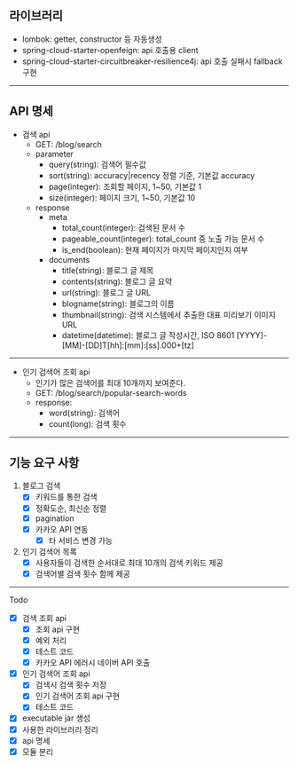 라이브러리
---
- lombok: getter, constructor 등 자동생성
- spring-cloud-starter-openfeign: api 호출용 client
- spring-cloud-starter-circuitbreaker-resilience4j: api 호출 실패시 fallback 구현

---
API 명세
---

- 검색 api 
  - GET: /blog/search
  - parameter
    - query(string): 검색어 필수값
    - sort(string): accuracy|recency 정렬 기준, 기본값 accuracy 
    - page(integer): 조회할 페이지, 1~50, 기본값 1
    - size(integer): 페이지 크기, 1~50, 기본값 10
  - response
    - meta
      - total_count(integer): 검색된 문서 수
      - pageable_count(integer): total_count 중 노출 가능 문서 수
      - is_end(boolean): 현재 페이지가 마지막 페이지인지 여부
    - documents
      - title(string): 블로그 글 제목
      - contents(string): 블로그 글 요약
      - url(string): 블로그 글 URL
      - blogname(string): 블로그의 이름
      - thumbnail(string): 검색 시스템에서 추출한 대표 미리보기 이미지 URL
      - datetime(datetime):	블로그 글 작성시간, ISO 8601
        [YYYY]-[MM]-[DD]T[hh]:[mm]:[ss].000+[tz]
---
- 인기 검색어 조회 api
  - 인기가 많은 검색어를 최대 10개까지 보여준다. 
  - GET: /blog/search/popular-search-words
  - response:
    - word(string): 검색어
    - count(long): 검색 횟수

---
기능 요구 사항
---

1. 블로그 검색
   - [x] 키워드를 통한 검색
   - [x] 정확도순, 최신순 정렬
   - [x] pagination
   - [x] 카카오 API 연동
     - [x] 타 서비스 변경 가능
2. 인기 검색어 목록
   - [x] 사용자들이 검색한 순서대로 최대 10개의 검색 키워드 제공
   - [x] 검색어별 검색 횟수 함께 제공

---
Todo

- [x] 검색 조회 api
  - [x] 조회 api 구현 
  - [x] 예외 처리
  - [x] 테스트 코드
  - [x] 카카오 API 에러시 네이버 API 호출

- [x] 인기 검색어 조회 api
  - [x] 검색시 검색 횟수 저장
  - [x] 인기 검색어 조회 api 구현
  - [x] 테스트 코드

- [x] executable jar 생성
- [x] 사용한 라이브러리 정리
- [x] api 명세
- [x] 모듈 분리
